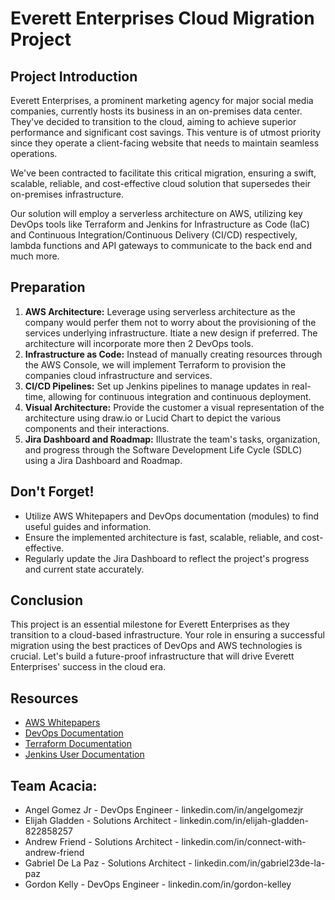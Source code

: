 # Everett Enterprises Cloud Migration Project

## Project Introduction
Everett Enterprises, a prominent marketing agency for major social media companies, currently hosts its business in an on-premises data center. They've decided to transition to the cloud, aiming to achieve superior performance and significant cost savings. This venture is of utmost priority since they operate a client-facing website that needs to maintain seamless operations.

We've been contracted to facilitate this critical migration, ensuring a swift, scalable, reliable, and cost-effective cloud solution that supersedes their on-premises infrastructure.

Our solution will employ a serverless architecture on AWS, utilizing key DevOps tools like Terraform and Jenkins for Infrastructure as Code (IaC) and Continuous Integration/Continuous Delivery (CI/CD) respectively, lambda functions and API gateways to communicate to the back end and much more.

## Preparation
1. **AWS Architecture:** Leverage using serverless architecture as the company would perfer them not to worry about the provisioning of the services underlying infrastructure. Itiate a new design if preferred. The architecture will incorporate more then 2 DevOps tools.
2. **Infrastructure as Code:** Instead of manually creating resources through the AWS Console, we will implement Terraform to provision the companies cloud infrastructure and services.
3. **CI/CD Pipelines:** Set up Jenkins pipelines to manage updates in real-time, allowing for continuous integration and continuous deployment.
4. **Visual Architecture:** Provide the customer a visual representation of the architecture using draw.io or Lucid Chart to depict the various components and their interactions.
5. **Jira Dashboard and Roadmap:** Illustrate the team's tasks, organization, and progress through the Software Development Life Cycle (SDLC) using a Jira Dashboard and Roadmap.

## Don't Forget!
- Utilize AWS Whitepapers and DevOps documentation (modules) to find useful guides and information.
- Ensure the implemented architecture is fast, scalable, reliable, and cost-effective.
- Regularly update the Jira Dashboard to reflect the project's progress and current state accurately.

## Conclusion
This project is an essential milestone for Everett Enterprises as they transition to a cloud-based infrastructure. Your role in ensuring a successful migration using the best practices of DevOps and AWS technologies is crucial. Let's build a future-proof infrastructure that will drive Everett Enterprises' success in the cloud era.

## Resources
- [AWS Whitepapers](https://aws.amazon.com/whitepapers/)
- [DevOps Documentation](https://docs.aws.amazon.com/devops/index.html)
- [Terraform Documentation](https://www.terraform.io/docs/index.html)
- [Jenkins User Documentation](https://www.jenkins.io/doc/)

## Team Acacia:
- Angel Gomez Jr - DevOps Engineer - linkedin.com/in/angelgomezjr
- Elijah Gladden - Solutions Architect - linkedin.com/in/elijah-gladden-822858257
- Andrew Friend - Solutions Architect - linkedin.com/in/connect-with-andrew-friend
- Gabriel De La Paz - Solutions Architect - linkedin.com/in/gabriel23de-la-paz
- Gordon Kelly - DevOps Engineer - linkedin.com/in/gordon-kelley
